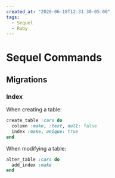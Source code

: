 ```yaml
---
created_at: "2020-06-18T12:31:30-05:00"
tags:
  - Sequel
  - Ruby
---
```


# Sequel Commands

## Migrations

### Index

When creating a table:

```ruby
create_table :cars do
  column :make, :text, null: false
  index :make, unique: true
end
```

When modifying a table:

```ruby
alter_table :cars do
  add_index :make
end
```
